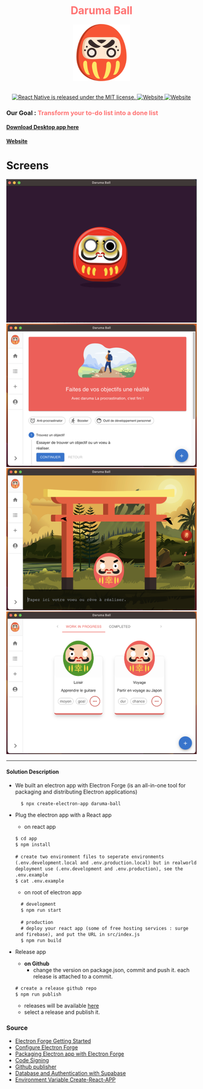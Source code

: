 <div align='center'>
  <h1 style='color: #ff7474;'>Daruma Ball</h1>
  <img src='markdown/daruma.png' width='150' height='150' />
</div>

<br />

<!-- https://shields.io/ -->
<p align="center">
  <a href="https://github.com/facebook/react-native/blob/HEAD/LICENSE">
    <img src="https://img.shields.io/badge/license-MIT-blue.svg" alt="React Native is released under the MIT license." />
  </a>
  <a href="https://daruma-ball.web.app/">
    <img src="https://img.shields.io/website?url=https://daruma-ball.web.app" alt="Website" />
  </a>
  <a href="https://daruma-ball.web.app/">
    <img src="https://img.shields.io/badge/supported%20platforms-macOS%2C%20windows-orange" alt="Website" />
  </a>
</p>


### Our Goal : <span style='color: #ff7474'>Transform your to-do list into a done list</span>

#### [Download Desktop app here](https://github.com/Alexon1999/daruma-ball/releases)
#### [Website](https://daruma-ball.web.app)

# Screens
![](markdown/demo_splash.png)
![](markdown/demo_home.png)
![](markdown/demo_creation.png)
![](markdown/demo_list.png)

---

#### Solution Description
- We built an electron app with Electron Forge (is an all-in-one tool for packaging and distributing Electron applications)
  ```
    $ npx create-electron-app daruma-ball
  ```
- Plug the electron app with a React app
  - on react app
  ```
  $ cd app
  $ npm install

  # create two environment files to seperate environments (.env.development.local and .env.production.local) but in realworld deployment use (.env.development and .env.production), see the .env.example
  $ cat .env.example
  ```

  - on root of electron app
  ```
    # development
    $ npm run start

    # production
    # deploy your react app (some of free hosting services : surge and firebase), and put the URL in src/index.js
    $ npm run build
  ```

- Release app
  - **on Github**
    - change the version on package.json, commit and push it. each release is attached to a commit.
  ```
  # create a release github repo
  $ npm run publish
  ```
    - releases will be available [here](https://github.com/Alexon1999/daruma-ball/releases)
    - select a release and publish it.

### Source
- [Electron Forge Getting Started](https://www.electronforge.io/)
- [Configure Electron Forge](https://www.electronforge.io/configuration)
- [Packaging Electron app with Electron Forge](https://www.electronjs.org/docs/latest/tutorial/tutorial-packaging)
- [Code Signing](https://www.electronforge.io/guides/code-signing)
- [Github publisher](https://www.electronforge.io/config/publishers/github)
- [Database and Authentication with Supabase](https://github.com/supabase/examples-archive/tree/76e8b276f7fb58ba65b265a16678e9c72c23a72f/supabase-js-v1/todo-list/react-todo-list)
- [Environment Variable Create-React-APP](https://create-react-app.dev/docs/adding-custom-environment-variables/)